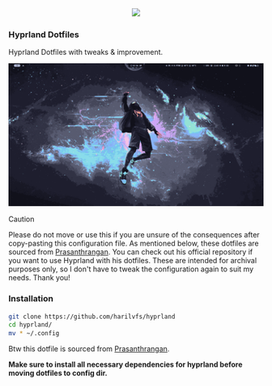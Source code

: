 <div align="center">

<img src="https://img.shields.io/badge/Maintained%3F-No-1c1c29?style=for-the-badge&color=ef9f9c&logoColor=85e185&labelColor=1c1c29">

</div>

### Hyprland Dotfiles

Hyprland Dotfiles with tweaks & improvement.

![screenshot](/preview/241022_00h26m45s_screenshot.png)

> [!CAUTION]
> Please do not move or use this if you are unsure of the consequences after copy-pasting this configuration file. As mentioned below, these dotfiles are sourced from [Prasanthrangan](https://github.com/prasanthrangan/hyprdots). You can check out his official repository if you want to use Hyprland with his dotfiles.
These are intended for archival purposes only, so I don't have to tweak the configuration again to suit my needs. Thank you!

### Installation

```bash
git clone https://github.com/harilvfs/hyprland 
cd hyprland/
mv * ~/.config
```

Btw this dotfile is sourced from [Prasanthrangan](https://github.com/prasanthrangan/hyprdots).

**Make sure to install all necessary dependencies for hyprland before moving dotfiles to config dir.**

